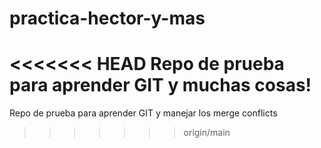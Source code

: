 # practica-hector-y-mas
<<<<<<< HEAD
Repo de prueba para aprender GIT y muchas cosas!
=======
Repo de prueba para aprender GIT y manejar los merge conflicts
>>>>>>> origin/main
